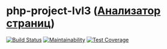 # php-project-lvl3 ([Анализатор страниц](https://dvengroff-php-project-lvl3.herokuapp.com/))

[![Build Status](https://travis-ci.org/Dvengroff/php-project-lvl3.svg?branch=master)](https://travis-ci.org/Dvengroff/php-project-lvl3)
[![Maintainability](https://api.codeclimate.com/v1/badges/4a0c93ffd96436966ba6/maintainability)](https://codeclimate.com/github/Dvengroff/php-project-lvl3/maintainability)
[![Test Coverage](https://api.codeclimate.com/v1/badges/4a0c93ffd96436966ba6/test_coverage)](https://codeclimate.com/github/Dvengroff/php-project-lvl3/test_coverage)
